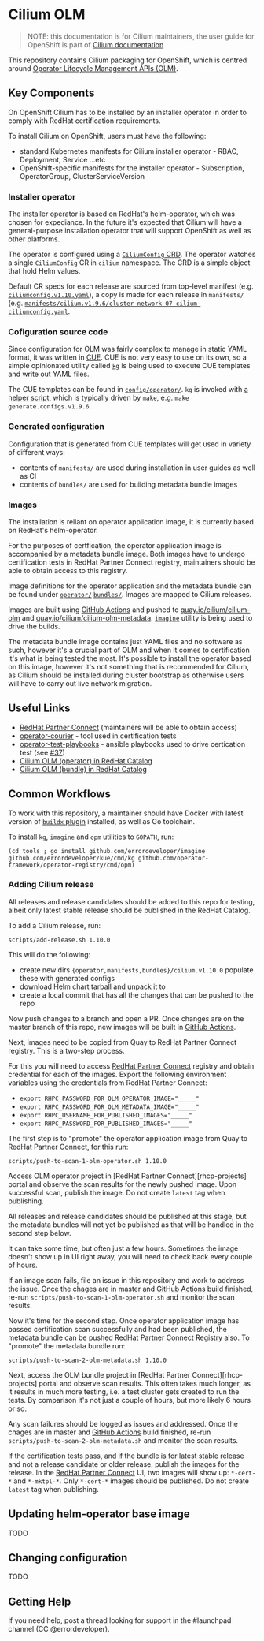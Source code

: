 # Cilium OLM

> NOTE: this documentation is for Cilium maintainers, the user guide for OpenShift is part of [Cilium documentation][okd-gsg]

This repository contains Cilium packaging for OpenShift, which is centred around [Operator Lifecycle Management APIs (OLM)][olm].

## Key Components

On OpenShift Cilium has to be installed by an installer operator in order to comply with RedHat certification requirements.

To install Cilium on OpenShift, users must have the following:

- standard Kubernetes manifests for Cilium installer operator - RBAC, Deployment, Service ...etc
- OpenShift-specific manifests for the installer operator - Subscription, OperatorGroup, ClusterServiceVersion

### Installer operator

The installer operator is based on RedHat's helm-operator, which was chosen for expediance. In the future it's expected that Cilium will have a general-purpose installation operator that will support OpenShift as well as other platforms.

The operator is configured using a [`CiliumConfig` CRD](config/crd/cilium.io_cilumconfigs.yaml). The operator watches a single `CiliumConfig` CR in `cilium` namespace. The CRD is a simple object that hold Helm values.

Default CR specs for each release are sourced from top-level manifest (e.g. [`ciliumconfig.v1.10.yaml`](ciliumconfig.v1.10.yaml)), a copy is made for each release in `manifests/` (e.g. [`manifests/cilium.v1.9.6/cluster-network-07-cilium-ciliumconfig.yaml`](manifests/cilium.v1.9.6/cluster-network-07-cilium-ciliumconfig.yaml).

### Cofiguration source code

Since configuration for OLM was fairly complex to manage in static YAML format, it was written in [CUE](http://cuelang.org/).
CUE is not very easy to use on its own, so a simple opinionated utility called [`kg`][kg] is being used to execute CUE templates and write out YAML files.

The CUE templates can be found in [`config/operator/`](config/operator/). `kg` is invoked with [a helper script](scripts/generate-configs.sh), which is typically driven by `make`, e.g. `make generate.configs.v1.9.6`.

### Generated configuration

Configuration that is generated from CUE templates will get used in variety of different ways:

- contents of `manifests/` are used during installation in user guides as well as CI
- contents of `bundles/` are used for building metadata bundle images

### Images

The installation is reliant on operator application image, it is currently based on RedHat's helm-operator.

For the purposes of certfication, the operator application image is accompanied by a metadata bundle image. Both images have to undergo certification tests in RedHat Partner Connect registry, maintainers should be able to obtain access to this registry.

Image definitions for the operator application and the metadata bundle can be found under [`operator/`](operator) [`bundles/`](bundles). Images are mapped to Cilium releases.

Images are built using [GitHub Actions][] and pushed to [quay.io/cilium/cilium-olm](http://quay.io/cilium/cilium-olm) and [quay.io/cilium/cilium-olm-metadata](http://quay.io/cilium/cilium-olm-metadata). [`imagine`](https://github.com/errordeveloper/imagine) utility is being used to drive the builds.

The metadata bundle image contains just YAML files and no software as such, however it's a crucial part of OLM and when it comes to certification it's what is being tested the most. It's possible to install the operator based on this image, however it's not something that is recommended for Cilium, as Cilium should be installed during cluster bootstrap as otherwise users will have to carry out live network migration.

## Useful Links

- [RedHat Partner Connect][] (maintainers will be able to obtain access)
- [operator-courier](https://github.com/operator-framework/operator-courier) - tool used in certification tests
- [operator-test-playbooks](https://github.com/redhat-operator-ecosystem/operator-test-playbooks) - ansible playbooks used to drive certication test (see [#37](https://github.com/cilium/cilium-olm/issues/37))
- [Cilium OLM (operator) in RedHat Catalog](https://catalog.redhat.com/software/containers/isovalent/cilium-olm/5ff7310e293738682042b1dd)
- [Cilium OLM (bundle) in RedHat Catalog](https://catalog.redhat.com/software/containers/isovalent/cilium-olm-metadata/603fd17f69aea331dde395e4)

[RedHat Partner Connect]: https://connect.redhat.com
[rhpc-projects]: https://connect.redhat.com/projects
[GitHub Actions]: ../../actions/workflows/ci.yaml

[okd-gsg]: https://docs.cilium.io/en/v1.10/gettingstarted/k8s-install-openshift-okd
[olm]: https://docs.openshift.com/container-platform/4.7/operators/understanding/olm/olm-understanding-olm.html
[kg]: https://github.com/errordeveloper/kue/blob/209ddfde99c57e533eae750aa7aaa16c0efeab04/cmd/kg/main.go

## Common Workflows

To work with this repository, a maintainer should have Docker with latest version of [`buildx` plugin](https://github.com/docker/buildx) installed, as well as Go toolchain.

To install `kg`, `imagine` and `opm` utilities to `GOPATH`, run:

```
(cd tools ; go install github.com/errordeveloper/imagine github.com/errordeveloper/kue/cmd/kg github.com/operator-framework/operator-registry/cmd/opm)
```

### Adding Cilium release

All releases and release candidates should be added to this repo for testing, albeit only latest stable release should be published in the RedHat Catalog.

To add a Cilium release, run:

```
scripts/add-release.sh 1.10.0
```

This will do the following:

- create new dirs `{operator,manifests,bundles}/cilium.v1.10.0` populate these with generated configs
- download Helm chart tarball and unpack it to 
- create a local commit that has all the changes that can be pushed to the repo

Now push changes to a branch and open a PR. Once changes are on the master branch of this repo, new images will be built in [GitHub Actions][].

Next, images need to be copied from Quay to RedHat Partner Connect registry. This is a two-step process.

For this you will need to access [RedHat Partner Connect][] registry and obtain credential for each of the images. Export the following environment variables using the credentials from RedHat Partner Connect:

- `export RHPC_PASSWORD_FOR_OLM_OPERATOR_IMAGE="_____"`
- `export RHPC_PASSWORD_FOR_OLM_METADATA_IMAGE="_____"`
- `export RHPC_USERNAME_FOR_PUBLISHED_IMAGES="_____"`
- `export RHPC_PASSWORD_FOR_PUBLISHED_IMAGES="_____"`

The first step is to "promote" the operator application image from Quay to RedHat Partner Connect, for this run:

```
scripts/push-to-scan-1-olm-operator.sh 1.10.0
```

Access OLM operator project in [RedHat Partner Connect][rhcp-projects] portal and observe the scan results for the newly pushed image. Upon successful scan, publish the image. Do not create `latest` tag when publishing.

All releases and release candidates should be published at this stage, but the metadata bundles will not yet be published as that will be handled in the second step below.

It can take some time, but often just a few hours. Sometimes the image doesn't show up in UI right away, you will need to check back every couple of hours.

If an image scan fails, file an issue in this repository and work to address the issue. Once the chages are in master and [GitHub Actions][] build finished, re-run `scripts/push-to-scan-1-olm-operator.sh` and monitor the scan results.

Now it's time for the second step. Once operator application image has passed certification scan successfully and had been published, the metadata bundle can be pushed RedHat Partner Connect Registry also. To "promote" the metadata bundle run:

```
scripts/push-to-scan-2-olm-metadata.sh 1.10.0
```

Next, access the OLM bundle project in [RedHat Partner Connect][rhcp-projects] portal and observe scan results. This often takes much longer, as it results in much more testing, i.e. a test cluster gets created to run the tests. By comparison it's not just a couple of hours, but more likely 6 hours or so.

Any scan failures should be logged as issues and addressed. Once the chages are in master and [GitHub Actions][] build finished, re-run `scripts/push-to-scan-2-olm-metadata.sh` and monitor the scan results.

If the certification tests pass, and if the bundle is for latest stable release and not a release candidate or older release, publish the images for the release. In the [RedHat Partner Connect] UI, two images will show up: `*-cert-*` and `*-mktpl-*`. Only `*-cert-*` images should be published. Do not create `latest` tag when publishing.

## Updating helm-operator base image

TODO

## Changing configuration

TODO

## Getting Help

If you need help, post a thread looking for support in the #launchpad channel (CC @errordeveloper).
